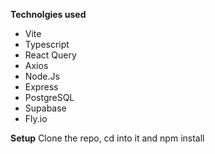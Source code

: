**Technolgies used**
- Vite
- Typescript
- React Query
- Axios
- Node.Js
- Express
- PostgreSQL
- Supabase
- Fly.io

**Setup**
Clone the repo, cd into it and npm install

